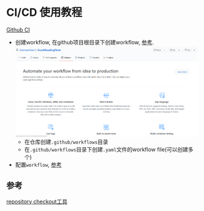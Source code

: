 # CI/CD 使用教程

[Github CI](https://docs.github.com/en/actions/configuring-and-managing-workflows/configuring-and-managing-workflow-files-and-runs)
- 创建workflow, 在github项目根目录下创建workflow, [参考](https://docs.github.com/en/actions/configuring-and-managing-workflows/configuring-a-workflow#creating-a-workflow-file). 
![](workflow%20build.png)
    - 在仓库创建`.github/workflows`目录
    - 在`.github/workflows`目录下创建`.yaml`文件的workflow file(可以创建多个)
- 配置`workflow`, [参考](https://docs.github.com/en/actions/reference/workflow-syntax-for-github-actions)



## 参考
[repository checkout工具](https://github.com/actions/checkout)